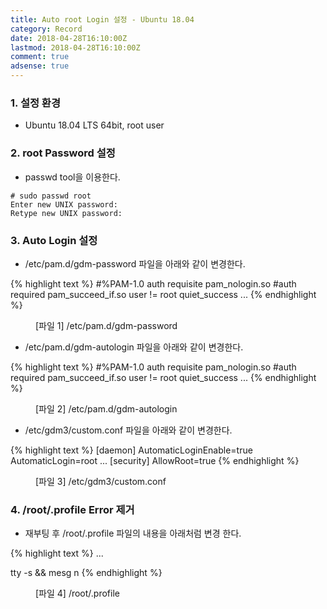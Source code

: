 ```yaml
---
title: Auto root Login 설정 - Ubuntu 18.04
category: Record
date: 2018-04-28T16:10:00Z
lastmod: 2018-04-28T16:10:00Z
comment: true
adsense: true
---
```


### 1. 설정 환경

* Ubuntu 18.04 LTS 64bit, root user

### 2. root Password 설정

* passwd tool을 이용한다.

~~~
# sudo passwd root
Enter new UNIX password:
Retype new UNIX password:
~~~

### 3. Auto Login 설정

* /etc/pam.d/gdm-password 파일을 아래와 같이 변경한다.

{% highlight text %}
#%PAM-1.0
auth    requisite       pam_nologin.so
#auth   required        pam_succeed_if.so user != root quiet_success
...
{% endhighlight %}
<figure>
<figcaption class="caption">[파일 1] /etc/pam.d/gdm-password</figcaption>
</figure>

* /etc/pam.d/gdm-autologin 파일을 아래와 같이 변경한다.

{% highlight text %}
#%PAM-1.0
auth    requisite       pam_nologin.so
#auth   required        pam_succeed_if.so user != root quiet_success
...
{% endhighlight %}
<figure>
<figcaption class="caption">[파일 2] /etc/pam.d/gdm-autologin</figcaption>
</figure>

* /etc/gdm3/custom.conf 파일을 아래와 같이 변경한다.

{% highlight text %}
[daemon]
AutomaticLoginEnable=true
AutomaticLogin=root
...
[security]
AllowRoot=true
{% endhighlight %}
<figure>
<figcaption class="caption">[파일 3] /etc/gdm3/custom.conf</figcaption>
</figure>

### 4. /root/.profile Error 제거

* 재부팅 후 /root/.profile 파일의 내용을 아래처럼 변경 한다.

{% highlight text %}
...

tty -s && mesg n
{% endhighlight %}
<figure>
<figcaption class="caption">[파일 4] /root/.profile</figcaption>
</figure>
